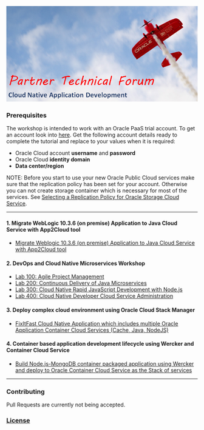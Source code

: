 ![](common/ptf.header.png)

### Prerequisites ###

The workshop is intended to work with an Oracle PaaS trial account. To get an account look into [here](common/request.for.trial.md). Get the following account details ready to complete the tutorial and replace to your values when it is required:

+ Oracle Cloud account **username** and **password**
+ Oracle Cloud **identity domain**
+ **Data center/region**

NOTE: Before you start to use your new Oracle Public Cloud services make sure that the replication policy has been set for your account. Otherwise you can not create storage container which is necessary for most of the services. See [Selecting a Replication Policy for Oracle Storage Cloud Service](https://docs.oracle.com/cloud/latest/storagecs_common/CSSTO/GUID-5D53C11F-3D9E-43E4-8D1D-DDBB95DEC715.htm).

----

#### 1. Migrate WebLogic 10.3.6 (on premise) Application to Java Cloud Service with App2Cloud tool ####

+ [Migrate Weblogic 10.3.6 (on premise) Application to Java Cloud Service with App2Cloud tool](app-2-cloud/README.md)

#### 2. DevOps and Cloud Native Microservices Workshop

+ [Lab 100: Agile Project Management](microservices/CloudNative100.md)
+ [Lab 200: Continuous Delivery of Java Microservices](microservices/CloudNative200.md)
+ [Lab 300: Cloud Native Rapid JavaScript Development with Node.js](microservices/CloudNative300.md)
+ [Lab 400: Cloud Native Developer Cloud Service Administration](microservices/CloudNative400.md)

#### 3. Deploy complex cloud environment using Oracle Cloud Stack Manager ###
+ [FixItFast Cloud Native Application which includes multiple Oracle Application Container Cloud Services (Cache, Java, NodeJS)](stack/stack.cache.md)

#### 4. Container based application development lifecycle using Wercker and Container Cloud Service ####

+ [Build Node.js-MongoDB container packaged application using Wercker and deploy to Oracle Container Cloud Service as the Stack of services](containers/nodejs-mongodb-stack/README.md)

---

### Contributing

Pull Requests are currently not being accepted. 

### [License](../../LICENSE.md)
